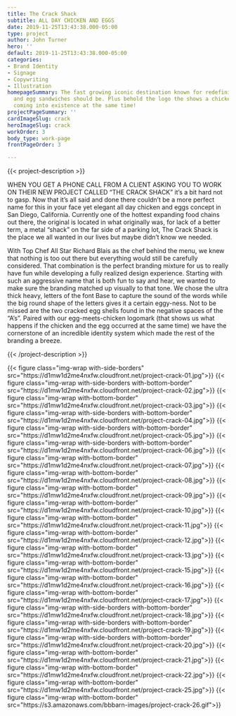 ```yaml
---
title: The Crack Shack
subtitle: ALL DAY CHICKEN AND EGGS
date: 2019-11-25T13:43:38.000-05:00
type: project
author: John Turner
hero: ''
default: 2019-11-25T13:43:38.000-05:00
categories:
- Brand Identity
- Signage
- Copywriting
- Illustration
homepageSummary: The fast growing iconic destination known for redefining what a chicken
  and egg sandwiches should be. Plus behold the logo the shows a chicken and an egg
  coming into existence at the same time!
projectPageSummary: ''
cardImageSlug: crack
heroImageSlug: crack
workOrder: 3
body_type: work-page
frontPageOrder: 3

---
```

{{< project-description >}} <p>WHEN YOU GET A PHONE CALL FROM A CLIENT ASKING YOU TO WORK ON THEIR NEW PROJECT CALLED “THE CRACK SHACK” it’s a bit hard not to gasp. Now that it’s all said and done there couldn’t be a more perfect name for this in your face yet elegant all day chicken and eggs concept in San Diego, California. Currently one of the hottest expanding food chains out there, the original is located in what originally was, for lack of a better term, a metal “shack” on the far side of a parking lot, The Crack Shack is the place we all wanted in our lives but maybe didn’t know we needed.</p> <p>With Top Chef All Star Richard Blais as the chef behind the menu, we knew that nothing is too out there but everything would still be carefully considered. That combination is the perfect branding mixture for us to really have fun while developing a fully realized design experience. Starting with such an aggressive name that is both fun to say and hear, we wanted to make sure the branding matched up visually to that tone. We chose the ultra thick heavy, letters of the font Base to capture the sound of the words while the big round shape of the letters gives it a certain eggy-ness. Not to be missed are the two cracked egg shells found in the negative spaces of the “A’s”. Paired with our egg-meets-chicken logomark (that shows us what happens if the chicken and the egg occurred at the same time) we have the cornerstone of an incredible identity system which made the rest of the branding a breeze.</p> {{< /project-description >}}

<div class="project-item">
{{< figure class="img-wrap with-side-borders" src="https://d1mw1d2me4nxfw.cloudfront.net/project-crack-01.jpg">}}
{{< figure class="img-wrap with-side-borders with-bottom-border" src="https://d1mw1d2me4nxfw.cloudfront.net/project-crack-02.jpg">}}
{{< figure class="img-wrap with-bottom-border" src="https://d1mw1d2me4nxfw.cloudfront.net/project-crack-03.jpg">}}
{{< figure class="img-wrap with-side-borders with-bottom-border" src="https://d1mw1d2me4nxfw.cloudfront.net/project-crack-04.jpg">}}
{{< figure class="img-wrap with-side-borders with-bottom-border" src="https://d1mw1d2me4nxfw.cloudfront.net/project-crack-05.jpg">}}
{{< figure class="img-wrap with-side-borders with-bottom-border" src="https://d1mw1d2me4nxfw.cloudfront.net/project-crack-06.jpg">}}
{{< figure class="img-wrap with-bottom-border" src="https://d1mw1d2me4nxfw.cloudfront.net/project-crack-07.jpg">}}
{{< figure class="img-wrap with-bottom-border" src="https://d1mw1d2me4nxfw.cloudfront.net/project-crack-08.jpg">}}
{{< figure class="img-wrap with-bottom-border" src="https://d1mw1d2me4nxfw.cloudfront.net/project-crack-09.jpg">}}
{{< figure class="img-wrap with-bottom-border" src="https://d1mw1d2me4nxfw.cloudfront.net/project-crack-10.jpg">}}
{{< figure class="img-wrap with-bottom-border" src="https://d1mw1d2me4nxfw.cloudfront.net/project-crack-11.jpg">}}
{{< figure class="img-wrap with-bottom-border" src="https://d1mw1d2me4nxfw.cloudfront.net/project-crack-12.jpg">}}
{{< figure class="img-wrap with-bottom-border" src="https://d1mw1d2me4nxfw.cloudfront.net/project-crack-13.jpg">}}
{{< figure class="img-wrap with-bottom-border" src="https://d1mw1d2me4nxfw.cloudfront.net/project-crack-15.jpg">}}
{{< figure class="img-wrap with-bottom-border" src="https://d1mw1d2me4nxfw.cloudfront.net/project-crack-16.jpg">}}
{{< figure class="img-wrap with-bottom-border" src="https://d1mw1d2me4nxfw.cloudfront.net/project-crack-17.jpg">}}
{{< figure class="img-wrap with-side-borders with-bottom-border" src="https://d1mw1d2me4nxfw.cloudfront.net/project-crack-18.jpg">}}
{{< figure class="img-wrap with-side-borders with-bottom-border" src="https://d1mw1d2me4nxfw.cloudfront.net/project-crack-19.jpg">}}
{{< figure class="img-wrap with-side-borders with-bottom-border" src="https://d1mw1d2me4nxfw.cloudfront.net/project-crack-20.jpg">}}
{{< figure class="img-wrap with-bottom-border" src="https://d1mw1d2me4nxfw.cloudfront.net/project-crack-21.jpg">}}
{{< figure class="img-wrap with-bottom-border" src="https://d1mw1d2me4nxfw.cloudfront.net/project-crack-22.jpg">}}
{{< figure class="img-wrap with-bottom-border" src="https://d1mw1d2me4nxfw.cloudfront.net/project-crack-25.jpg">}}
{{< figure class="img-wrap with-bottom-border" src="https://s3.amazonaws.com/bbbarn-images/project-crack-26.gif">}}
</div>